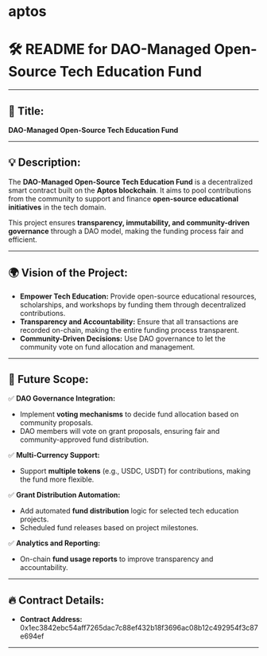 # aptos
# 🛠️ **README for DAO-Managed Open-Source Tech Education Fund**

---

## 📌 **Title:**  
**DAO-Managed Open-Source Tech Education Fund**

---

## 💡 **Description:**  
The **DAO-Managed Open-Source Tech Education Fund** is a decentralized smart contract built on the **Aptos blockchain**. It aims to pool contributions from the community to support and finance **open-source educational initiatives** in the tech domain. 

This project ensures **transparency, immutability, and community-driven governance** through a DAO model, making the funding process fair and efficient. 

---

## 🌍 **Vision of the Project:**  
- **Empower Tech Education:** Provide open-source educational resources, scholarships, and workshops by funding them through decentralized contributions.  
- **Transparency and Accountability:** Ensure that all transactions are recorded on-chain, making the entire funding process transparent.  
- **Community-Driven Decisions:** Use DAO governance to let the community vote on fund allocation and management.  

---

## 🚀 **Future Scope:**  
✅ **DAO Governance Integration:**  
- Implement **voting mechanisms** to decide fund allocation based on community proposals.  
- DAO members will vote on grant proposals, ensuring fair and community-approved fund distribution.  

✅ **Multi-Currency Support:**  
- Support **multiple tokens** (e.g., USDC, USDT) for contributions, making the fund more flexible.  

✅ **Grant Distribution Automation:**  
- Add automated **fund distribution** logic for selected tech education projects.  
- Scheduled fund releases based on project milestones.  

✅ **Analytics and Reporting:**  
- On-chain **fund usage reports** to improve transparency and accountability.  

---

## 🔥 **Contract Details:**  
- **Contract Address:** 0x1ec3842ebc54aff7265dac7c88ef432b18f3696ac08b12c492954f3c87e694ef

---

